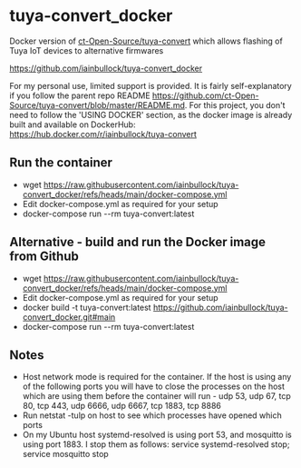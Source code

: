 # tuya-convert_docker 
Docker version of [ct-Open-Source/tuya-convert](https://github.com/ct-Open-Source/tuya-convert) which allows flashing of Tuya IoT devices to alternative firmwares

https://github.com/iainbullock/tuya-convert_docker

For my personal use, limited support is provided. It is fairly self-explanatory if you follow the parent repo README https://github.com/ct-Open-Source/tuya-convert/blob/master/README.md. For this project, you don't need to follow the 'USING DOCKER' section, as the docker image is already built and available on DockerHub: https://hub.docker.com/r/iainbullock/tuya-convert

## Run the container
 - wget https://raw.githubusercontent.com/iainbullock/tuya-convert_docker/refs/heads/main/docker-compose.yml  
 - Edit docker-compose.yml as required for your setup  
 - docker-compose run --rm tuya-convert:latest  

## Alternative - build and run the Docker image from Github
 - wget https://raw.githubusercontent.com/iainbullock/tuya-convert_docker/refs/heads/main/docker-compose.yml  
 - Edit docker-compose.yml as required for your setup  
 - docker build -t tuya-convert:latest https://github.com/iainbullock/tuya-convert_docker.git#main  
 - docker-compose run --rm tuya-convert:latest

## Notes
- Host network mode is required for the container. If the host is using any of the following ports you will have to close the processes on the host which are using them before the container will run - udp 53, udp 67, tcp 80, tcp 443, udp 6666, udp 6667, tcp 1883, tcp 8886
- Run netstat -tulp on host to see which processes have opened which ports
- On my Ubuntu host systemd-resolved is using port 53, and mosquitto is using port 1883. I stop them as follows: service systemd-resolved stop; service mosquitto stop